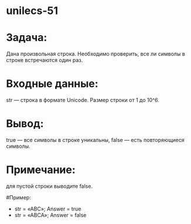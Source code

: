 # unilecs-51
# Задача: 
Дана произвольная строка. Необходимо проверить, все ли символы в строке встречаются один раз.

# Входные данные: 
str — строка в формате Unicode. Размер строки от 1 до 10^6.

# Вывод: 
true — все символы в строке уникальны, false — есть повторяющиеся символы.

# Примечание: 
для пустой строки выводите false.

#Пример:

   - str = «ABC»; Answer = true
   - str = «ABCA»; Answer = false
